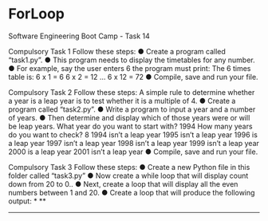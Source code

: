 # ForLoop
Software Engineering Boot Camp - Task 14

Compulsory Task 1
Follow these steps:
● Create a program called “task1.py”.
● This program needs to display the timetables for any number.
● For example, say the user enters 6 the program must print:
The 6 times table is:
6 x 1 = 6
6 x 2 = 12
…
6 x 12 = 72
● Compile, save and run your file.

Compulsory Task 2
Follow these steps:
A simple rule to determine whether a year is a leap year is to test whether it is a multiple of 4.
● Create a program called “task2.py”.
● Write a program to input a year and a number of years.
● Then determine and display which of those years were or will be leap
years.
What year do you want to start with? 1994
How many years do you want to check? 8
1994 isn’t a leap year
1995 isn’t a leap year
1996 is a leap year
1997 isn’t a leap year
1998 isn’t a leap year
1999 isn’t a leap year
2000 is a leap year
2001 isn’t a leap year
● Compile, save and run your file.

Compulsory Task 3
Follow these steps:
● Create a new Python file in this folder called “task3.py”
● Now create a while loop that will display count down from 20 to 0..
● Next, create a loop that will display all the even numbers between 1 and
20.
● Create a loop that will produce the following output:
*
**
***
